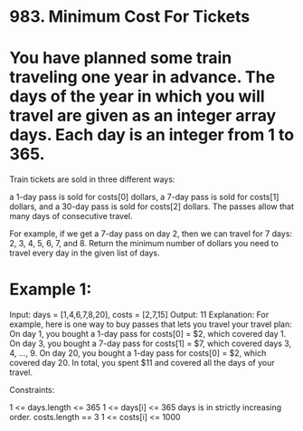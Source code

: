 # 983. Minimum Cost For Tickets
# You have planned some train traveling one year in advance. The days of the year in which you will travel are given as an integer array days. Each day is an integer from 1 to 365.

Train tickets are sold in three different ways:

a 1-day pass is sold for costs[0] dollars,
a 7-day pass is sold for costs[1] dollars, and
a 30-day pass is sold for costs[2] dollars.
The passes allow that many days of consecutive travel.

For example, if we get a 7-day pass on day 2, then we can travel for 7 days: 2, 3, 4, 5, 6, 7, and 8.
Return the minimum number of dollars you need to travel every day in the given list of days.

 

# Example 1:

Input: days = [1,4,6,7,8,20], costs = [2,7,15]
Output: 11
Explanation: For example, here is one way to buy passes that lets you travel your travel plan:
On day 1, you bought a 1-day pass for costs[0] = $2, which covered day 1.
On day 3, you bought a 7-day pass for costs[1] = $7, which covered days 3, 4, ..., 9.
On day 20, you bought a 1-day pass for costs[0] = $2, which covered day 20.
In total, you spent $11 and covered all the days of your travel.

Constraints:

1 <= days.length <= 365
1 <= days[i] <= 365
days is in strictly increasing order.
costs.length == 3
1 <= costs[i] <= 1000
